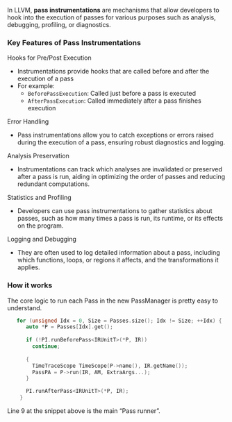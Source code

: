 In LLVM, **pass instrumentations** are mechanisms that allow developers to hook into the execution of passes for various purposes such as analysis, debugging, profiling, or diagnostics.

### Key Features of Pass Instrumentations
Hooks for Pre/Post Execution
- Instrumentations provide hooks that are called before and after the execution of a pass
- For example:
	- `BeforePassExecution`: Called just before a pass is executed
	- `AfterPassExecution`: Called immediately after a pass finishes execution

Error Handling
- Pass instrumentations allow you to catch exceptions or errors raised during the execution of a pass, ensuring robust diagnostics and logging.

Analysis Preservation
- Instrumentations can track which analyses are invalidated or preserved after a pass is run, aiding in optimizing the order of passes and reducing redundant computations.

Statistics and Profiling
- Developers can use pass instrumentations to gather statistics about passes, such as how many times a pass is run, its runtime, or its effects on the program.

Logging and Debugging
- They are often used to log detailed information about a pass, including which functions, loops, or regions it affects, and the transformations it applies.

### How it works
The core logic to run each Pass in the new PassManager is pretty easy to understand.
```cpp
   for (unsigned Idx = 0, Size = Passes.size(); Idx != Size; ++Idx) {
      auto *P = Passes[Idx].get();
      
      if (!PI.runBeforePass<IRUnitT>(*P, IR))
        continue;
      
      {
        TimeTraceScope TimeScope(P->name(), IR.getName());
        PassPA = P->run(IR, AM, ExtraArgs...);
      }

      PI.runAfterPass<IRUnitT>(*P, IR);
    }
```

Line 9 at the snippet above is the main “Pass runner”. 